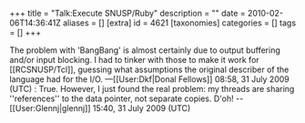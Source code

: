 +++
title = "Talk:Execute SNUSP/Ruby"
description = ""
date = 2010-02-06T14:36:41Z
aliases = []
[extra]
id = 4621
[taxonomies]
categories = []
tags = []
+++

The problem with 'BangBang' is almost certainly due to output buffering and/or input blocking. I had to tinker with those to make it work for [[RCSNUSP/Tcl]], guessing what assumptions the original describer of the language had for the I/O. —[[User:Dkf|Donal Fellows]] 08:58, 31 July 2009 (UTC)
: True.  However, I just found the real problem:  my threads are sharing ''references'' to the data pointer, not separate copies.  D'oh! --[[User:Glennj|glennj]] 15:40, 31 July 2009 (UTC)
